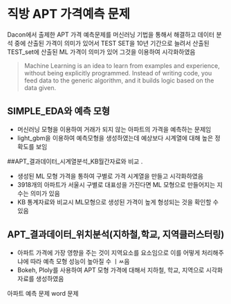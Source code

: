 ~~~
~~~
# 직방 APT 가격예측 문제
Dacon에서 출제한 APT 가격 예측문제를 머신러닝 기법을 통해서 해결하고 데이터 분석 중에
산출된 가격이 의미가 있어서 TEST SET을 10년 기간으로 늘려서
산출된 TEST_set에 산출된 ML 가격이 의미가 있어 그것을 이용하여 시각화하였음
> Machine Learning is an idea to learn from examples and experience, without being explicitly programmed. Instead of writing code, you feed data to the generic algorithm, and it builds logic based on the data given.


## SIMPLE_EDA와 예측 모형
* 머신러닝 모형을 이용하여 거래가 되지 않는 아파트의 가격을 예측하는 문제임
* light_gbm을 이용하여 예측모형을 생성하였는데 예상보다 시계열에 대해 높은 정확도를 보임

##APT_결과데이터_시계열분석_KB월간자료와 비교 .

* 생성된 ML 모형 가격을 통하여 구별로 가격 시계열을 만들고 시각화하였음  
* 3918개의 아파트가 서울시 구별로 대표성을 가진다면 ML 모형으로 만들어지는 지수는 의미가 있음
* KB 통계자료와 비교시 ML모형으로 생성된 가격이 높게 형성되는 것을 확인할 수 있음



## APT_결과데이터_위치분석(지하철,학교, 지역클러스터링)
* 아파트 가격에 가장 영향을 주는 것이 지역요소를 요소임으로 이를 어떻게 처리해주냐에 따라 예측 모형 성능이 높아질 수 ㅣㅆ음  
* Bokeh, Ploly를 사용하여 APT 모형 가격에 대해서 지하철, 학교, 지역으로 시각화 자료를 생성하였음


아파트 예측 문제
 word  문제
